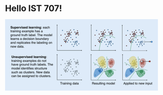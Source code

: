 # Hello IST 707!
![Supervised And Unsupervised Learning](Supervised_and_unsupervised_machine_learning.webp)